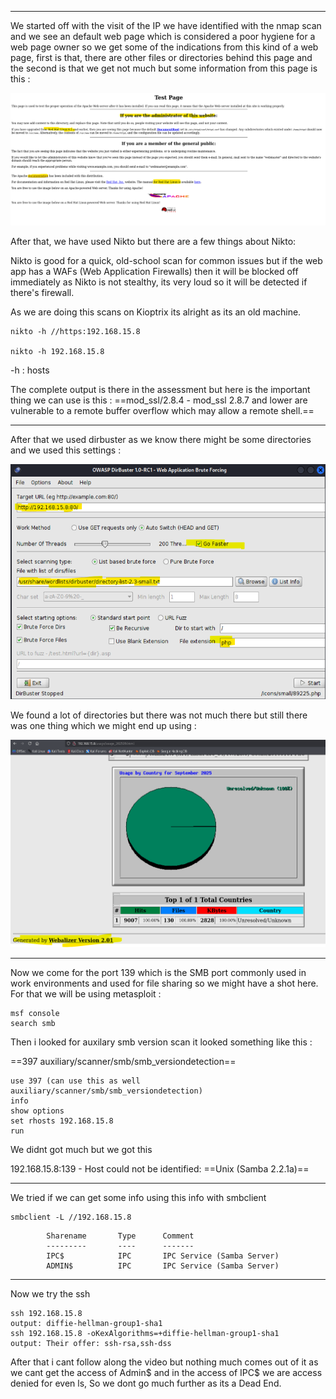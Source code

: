___ 
We started off with the visit of the IP we have identified with the nmap scan and we see an default web page which is considered a poor hygiene for a web page owner so we get some of the indications from this kind of a web page, first is that, there are other files or directories behind this page and the second is that we get not much but some information from this page is this :

![](Courses/TCM%20Practical%20Ethical%20Hacking/Domain%204%20-%20Scanning%20and%20Enumeration/assests/Pasted%20image%2020250903214807.png)

After that, we have used Nikto but there are a few things about Nikto:

Nikto is good for a quick, old-school scan for common issues but if the web app has a WAFs (Web Application Firewalls) then it will be blocked off immediately as Nikto is not stealthy, its very loud so it will be detected if there's firewall.

As we are doing this scans on Kioptrix its alright as its an old machine.

```
nikto -h //https:192.168.15.8

nikto -h 192.168.15.8
```

-h : hosts 

The complete output is there in the assessment but here is the important thing we can use is this : ==mod_ssl/2.8.4 - mod_ssl 2.8.7 and lower are vulnerable to a remote buffer overflow which may allow a remote shell.==

___ 
After that we used dirbuster as we know there might be some directories and we used this settings : 

![](Courses/TCM%20Practical%20Ethical%20Hacking/Domain%204%20-%20Scanning%20and%20Enumeration/assests/Pasted%20image%2020250903220636.png)

We found a lot of directories but there was not much there but still there was one thing which we might end up using : 

![](Courses/TCM%20Practical%20Ethical%20Hacking/Domain%204%20-%20Scanning%20and%20Enumeration/assests/Pasted%20image%2020250903221051.png)

___

Now we come for the port 139 which is the SMB port commonly used in work environments and used for file sharing so we might have a shot here.
For that we will be using metasploit :
```
msf console
search smb 
```

Then i looked for auxilary smb version scan it looked something like this :

==397  auxiliary/scanner/smb/smb_versiondetection==
```
use 397 (can use this as well  auxiliary/scanner/smb/smb_versiondetection)
info
show options 
set rhosts 192.168.15.8
run
```

We didnt got much but we got this 

192.168.15.8:139      -   Host could not be identified: ==Unix (Samba 2.2.1a)==
 ___
 We tried if we can get some info using this info with smbclient
 ```
 smbclient -L //192.168.15.8
 ```

```
        Sharename       Type      Comment
        ---------       ----      -------
        IPC$            IPC       IPC Service (Samba Server)
        ADMIN$          IPC       IPC Service (Samba Server)

```

___
Now we try the ssh

```
ssh 192.168.15.8
output: diffie-hellman-group1-sha1
ssh 192.168.15.8 -oKexAlgorithms=+diffie-hellman-group1-sha1  
output: Their offer: ssh-rsa,ssh-dss
```

After that i cant follow along the video but nothing much comes out of it as we cant get the access of Admin$ and in the access of IPC$ we are access denied for even ls, So we dont go much further as its a Dead End.